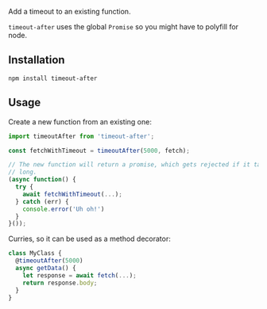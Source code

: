 Add a timeout to an existing function.

`timeout-after` uses the global `Promise` so you might have to polyfill for
node.


Installation
------------

`npm install timeout-after`


Usage
-----

Create a new function from an existing one:

```javascript
import timeoutAfter from 'timeout-after';

const fetchWithTimeout = timeoutAfter(5000, fetch);

// The new function will return a promise, which gets rejected if it takes too
// long.
(async function() {
  try {
    await fetchWithTimeout(...);
  } catch (err) {
    console.error('Uh oh!')
  }
}());
```

Curries, so it can be used as a method decorator:

```javascript
class MyClass {
  @timeoutAfter(5000)
  async getData() {
    let response = await fetch(...);
    return response.body;
  }
}
```
